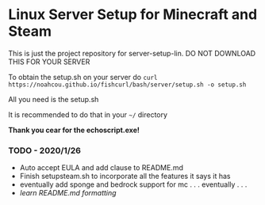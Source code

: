 # Linux Server Setup for Minecraft and Steam
This is just the project repository for server-setup-lin. DO NOT DOWNLOAD THIS FOR YOUR SERVER

To obtain the setup.sh on your server do `curl https://noahcou.github.io/fishcurl/bash/server/setup.sh -o setup.sh`

All you need is the setup.sh

It is recommended to do that in your `~/` directory

**Thank you cear for the echoscript.exe!**

### TODO - 2020/1/26
- Auto accept EULA and add clause to README.md
- Finish setupsteam.sh to incorporate all the features it says it has
- eventually add sponge and bedrock support for mc . . . eventually . . .
- *learn README.md formatting*
